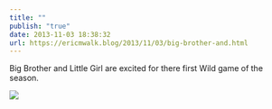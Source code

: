 ```yaml
---
title: ""
publish: "true"
date: 2013-11-03 18:38:32
url: https://ericmwalk.blog/2013/11/03/big-brother-and.html
---
```


Big Brother and Little Girl are excited for there first Wild game of the season.

![](https://ericmwalk.blog/uploads/2022/691665b365.jpg)